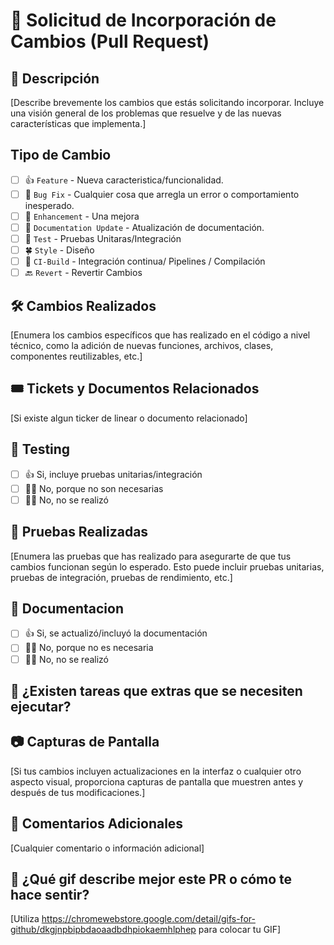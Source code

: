 # 🚀 Solicitud de Incorporación de Cambios (Pull Request)

## 📝 Descripción
[Describe brevemente los cambios que estás solicitando incorporar. Incluye una visión general de los problemas que resuelve y de las nuevas características que implementa.]

## Tipo de Cambio
- [ ] 👍 `Feature` - Nueva caracteristica/funcionalidad.
- [ ] 🐛 `Bug Fix` - Cualquier cosa que arregla un error o comportamiento inesperado.
- [ ] 💪 `Enhancement` - Una mejora
- [ ] 📘 `Documentation Update` - Atualización de documentación.
- [ ] 🧪 `Test` - Pruebas Unitaras/Integración
- [ ] 🍀 `Style` - Diseño
- [ ] 🔁 `CI-Build` - Integración continua/ Pipelines / Compilación
- [ ] 🔙 `Revert` - Revertir Cambios

## 🛠 Cambios Realizados
[Enumera los cambios específicos que has realizado en el código a nivel técnico, como la adición de nuevas funciones, archivos, clases, componentes reutilizables, etc.]

## 🎟 Tickets y Documentos Relacionados
[Si existe algun ticker de linear o documento relacionado]

## 🧪 Testing
- [ ] 👍 Si, incluye pruebas unitarias/integración
- [ ] 🙅‍♂️ No, porque no son necesarias
- [ ] 🙋‍♂️ No, no se realizó

## 🐹 Pruebas Realizadas
[Enumera las pruebas que has realizado para asegurarte de que tus cambios funcionan según lo esperado. Esto puede incluir pruebas unitarias, pruebas de integración, pruebas de rendimiento, etc.]

## 📘 Documentacion
- [ ] 👍 Si, se actualizó/incluyó la documentación
- [ ] 🙅‍♂️ No, porque no es necesaria
- [ ] 🙋‍♂️ No, no se realizó

## 📘 ¿Existen tareas que extras que se necesiten ejecutar?

## 📷 Capturas de Pantalla
[Si tus cambios incluyen actualizaciones en la interfaz o cualquier otro aspecto visual, proporciona capturas de pantalla que muestren antes y después de tus modificaciones.]

## 💬 Comentarios Adicionales
[Cualquier comentario o información adicional]

## 🎈 ¿Qué gif describe mejor este PR o cómo te hace sentir?
[Utiliza https://chromewebstore.google.com/detail/gifs-for-github/dkgjnpbipbdaoaadbdhpiokaemhlphep para colocar tu GIF]

